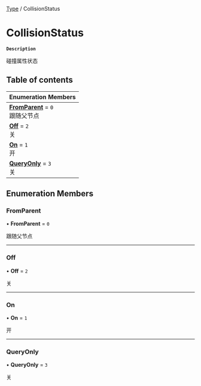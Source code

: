 [Type](../modules/Type.Type.md) / CollisionStatus

# CollisionStatus <Badge type="tip" text="Enumeration" />

**`Description`**

碰撞属性状态

## Table of contents

| Enumeration Members |
| :-----|
| **[FromParent](Type.CollisionStatus.md#fromparent)** = ``0`` <br> 跟随父节点|
| **[Off](Type.CollisionStatus.md#off)** = ``2`` <br> 关|
| **[On](Type.CollisionStatus.md#on)** = ``1`` <br> 开|
| **[QueryOnly](Type.CollisionStatus.md#queryonly)** = ``3`` <br> 关|

## Enumeration Members

### FromParent

• **FromParent** = ``0``

跟随父节点

___

### Off

• **Off** = ``2``

关

___

### On

• **On** = ``1``

开

___

### QueryOnly

• **QueryOnly** = ``3``

关
